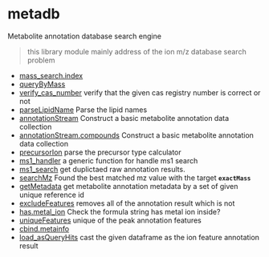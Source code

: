 ﻿# metadb

Metabolite annotation database search engine
> this library module mainly address of the ion m/z database search problem

+ [mass_search.index](metadb/mass_search.index.1) 
+ [queryByMass](metadb/queryByMass.1) 
+ [verify_cas_number](metadb/verify_cas_number.1) verify that the given cas registry number is correct or not
+ [parseLipidName](metadb/parseLipidName.1) Parse the lipid names
+ [annotationStream](metadb/annotationStream.1) Construct a basic metabolite annotation data collection
+ [annotationStream.compounds](metadb/annotationStream.compounds.1) Construct a basic metabolite annotation data collection
+ [precursorIon](metadb/precursorIon.1) parse the precursor type calculator
+ [ms1_handler](metadb/ms1_handler.1) a generic function for handle ms1 search
+ [ms1_search](metadb/ms1_search.1) get duplictaed raw annotation results.
+ [searchMz](metadb/searchMz.1) Found the best matched mz value with the target **`exactMass`**
+ [getMetadata](metadb/getMetadata.1) get metabolite annotation metadata by a set of given unique reference id
+ [excludeFeatures](metadb/excludeFeatures.1) removes all of the annotation result which is not 
+ [has.metal_ion](metadb/has.metal_ion.1) Check the formula string has metal ion inside?
+ [uniqueFeatures](metadb/uniqueFeatures.1) unique of the peak annotation features
+ [cbind.metainfo](metadb/cbind.metainfo.1) 
+ [load_asQueryHits](metadb/load_asQueryHits.1) cast the given dataframe as the ion feature annotation result
